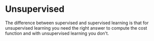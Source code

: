 # Unsupervised

The difference between supervised and supervised learning is that for unsupervised learning you need the right answer to compute the cost function and with unsupervised learning you don't. 